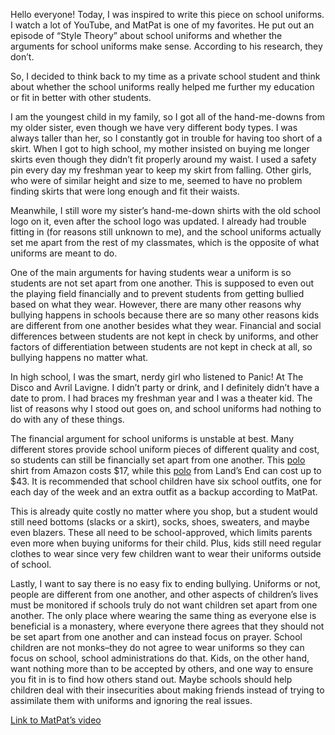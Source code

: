 Hello everyone! Today, I was inspired to write this piece on school uniforms. I watch a lot of YouTube, and MatPat is one of my favorites. He put out an episode of “Style Theory” about school uniforms and whether the arguments for school uniforms make sense. According to his research, they don’t.

So, I decided to think back to my time as a private school student and think about whether the school uniforms really helped me further my education or fit in better with other students.

I am the youngest child in my family, so I got all of the hand-me-downs from my older sister, even though we have very different body types. I was always taller than her, so I constantly got in trouble for having too short of a skirt. When I got to high school, my mother insisted on buying me longer skirts even though they didn’t fit properly around my waist. I used a safety pin every day my freshman year to keep my skirt from falling. Other girls, who were of similar height and size to me, seemed to have no problem finding skirts that were long enough and fit their waists.

Meanwhile, I still wore my sister’s hand-me-down shirts with the old school logo on it, even after the school logo was updated. I already had trouble fitting in (for reasons still unknown to me), and the school uniforms actually set me apart from the rest of my classmates, which is the opposite of what uniforms are meant to do.

One of the main arguments for having students wear a uniform is so students are not set apart from one another. This is supposed to even out the playing field financially and to prevent students from getting bullied based on what they wear. However, there are many other reasons why bullying happens in schools because there are so many other reasons kids are different from one another besides what they wear. Financial and social differences between students are not kept in check by uniforms, and other factors of differentiation between students are not kept in check at all, so bullying happens no matter what.

In high school, I was the smart, nerdy girl who listened to Panic! At The Disco and Avril Lavigne. I didn’t party or drink, and I definitely didn’t have a date to prom. I had braces my freshman year and I was a theater kid. The list of reasons why I stood out goes on, and school uniforms had nothing to do with any of these things.

The financial argument for school uniforms is unstable at best. Many different stores provide school uniform pieces of different quality and cost, so students can still be financially set apart from one another. This [polo](https://www.amazon.com/Amazon-Essentials-Uniform-Interlock-Raspberry/dp/B077TVML5P/ref=sr_1_1_ffob_sspa?crid=13QTVCRF68RO1&keywords=school+uniforms&qid=1680465929&sprefix=school+uniforms%2Caps%2C105&sr=8-1-spons&psc=1&spLa=ZW5jcnlwdGVkUXVhbGlmaWVyPUEzSlRWNzRJVEo2TEhOJmVuY3J5cHRlZElkPUEwODMzMzkwMjU1Nk9TWTYxREc4JmVuY3J5cHRlZEFkSWQ9QTAwNzU2MjExTDAzVlRGRzdSNkxMJndpZGdldE5hbWU9c3BfYXRmJmFjdGlvbj1jbGlja1JlZGlyZWN0JmRvTm90TG9nQ2xpY2s9dHJ1ZQ==) shirt from Amazon costs $17, while this [polo](https://www.landsend.com/products/school-uniform-kids-short-sleeve-rapid-dry-polo-shirt/id_364707?attributes=12323,44250,45022,45133,52957) from Land’s End can cost up to $43. It is recommended that school children have six school outfits, one for each day of the week and an extra outfit as a backup according to MatPat.

This is already quite costly no matter where you shop, but a student would still need bottoms (slacks or a skirt), socks, shoes, sweaters, and maybe even blazers. These all need to be school-approved, which limits parents even more when buying uniforms for their child. Plus, kids still need regular clothes to wear since very few children want to wear their uniforms outside of school. 

Lastly, I want to say there is no easy fix to ending bullying. Uniforms or not, people are different from one another, and other aspects of children’s lives must be monitored if schools truly do not want children set apart from one another. The only place where wearing the same thing as everyone else is beneficial is a monastery, where everyone there agrees that they should not be set apart from one another and can instead focus on prayer. School children are not monks–they do not agree to wear uniforms so they can focus on school, school administrations do that. Kids, on the other hand, want nothing more than to be accepted by others, and one way to ensure you fit in is to find how others stand out. Maybe schools should help children deal with their insecurities about making friends instead of trying to assimilate them with uniforms and ignoring the real issues.

[Link to MatPat’s video](https://www.youtube.com/watch?v=_vwSrfw85S4)
